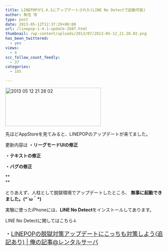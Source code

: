 ```yaml
---
title: LINEPOPが1.4.1にアップデートされた(LINE No Detectで起動可能)
author: 魚住 惇
type: post
date: 2013-05-12T12:37:29+00:00
url: /linepop-1-4-1-update-2687.html
thumbnail: /wp-content/uploads/2013/07/2013-05-12_21.28.02.png
has_been_twittered:
  - yes
views:
  - 4
scc_follow_count_feedly:
  - 37
categories:
  - iOS

---
```

<img decoding="async" loading="lazy" title="2013-05-12_21.28.02.png" src="/wp-content/uploads/2013/05/2013-05-12_21.28.02.png" alt="2013 05 12 21 28 02" width="300" height="121" border="0" />

<!--more-->

先ほどAppStoreを見てみると、LINEPOPのアップデートが来てました。</p> 

更新内容は **・リーグモードUIの修正**

 **・テキストの修正**

 **・バグの修正**

**  
** 

とりあえず、人柱として脱獄環境でアップデートしたところ、 **無事に起動できました。(\*´ω｀\*)**

実験に使ったiPhoneには、**LINE No Detect**をインストールしてあります。

LINE No Detectに関してはこちら↓

<p style="font-size: 18px;">
  ・<a rel="nofollow" href="http://jun3010.me/linepop-jailbreak-2214.html" target="_blank">LINEPOPの脱獄対策アップデートにこっちも対策しよう(追記あり) | 俺の記事@レンタルサーバ</a>
</p></p>